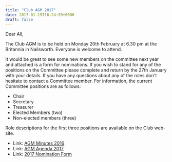 ```yaml
---
title: "Club AGM 2017"
date: 2017-01-15T16:24:59+0000
draft: false
---
```

Dear All,

The Club AGM is to be held on Monday 20th February at 6.30 pm at the Britannia in Nailsworth. Everyone is welcome to attend.

It would be great to see some new members on the committee next year and attached is a form for nominations. If you wish to stand for any of the positions on the Committee please complete and return by the 27th January with your details. If you have any questions about any of the roles don't hesitate to contact a Committee member. For information, the current Committee positions are as follows:

- Chair
- Secretary
- Treasurer
- Elected Members (two)
- Non-elected members (three)

Role descriptions for the first three positions are available on the Club web-site.

- Link: [AGM Minutes 2016](https://drive.google.com/open?id=0B0GrwCJwpy-melU0aHNzcEF1SGc)
- Link: [AGM Agenda 2017](https://drive.google.com/open?id=0B0GrwCJwpy-melU0aHNzcEF1SGc)
- Link: [2017 Nomination Form](https://drive.google.com/open?id=0B0GrwCJwpy-melU0aHNzcEF1SGc)



